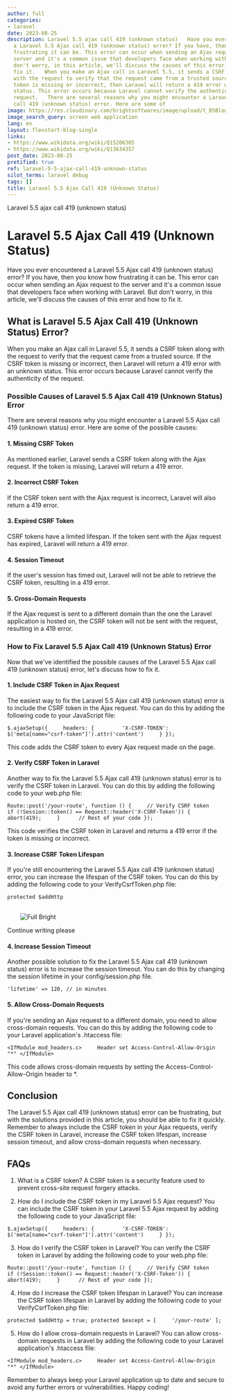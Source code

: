 ```yaml
---
author: full
categories:
- laravel
date: 2023-08-25
description: Laravel 5.5 ajax call 419 (unknown status)   Have you ever encountered
  a Laravel 5.5 Ajax call 419 (unknown status) error? If you have, then you know how
  frustrating it can be. This error can occur when sending an Ajax request to the
  server and it's a common issue that developers face when working with Laravel. But
  don't worry, in this article, we'll discuss the causes of this error and how to
  fix it.   When you make an Ajax call in Laravel 5.5, it sends a CSRF token along
  with the request to verify that the request came from a trusted source. If the CSRF
  token is missing or incorrect, then Laravel will return a 419 error with an unknown
  status. This error occurs because Laravel cannot verify the authenticity of the
  request.   There are several reasons why you might encounter a Laravel 5.5 Ajax
  call 419 (unknown status) error. Here are some of
image: https://res.cloudinary.com/brightsoftwares/image/upload/t_BSBlogImage/v1/brightsoftwares.com.blog/Skf7HxARcoc
image_search_query: screen web application
lang: en
layout: flexstart-blog-single
links:
- https://www.wikidata.org/wiki/Q15206305
- https://www.wikidata.org/wiki/Q13634357
post_date: 2023-08-25
pretified: true
ref: laravel-5-5-ajax-call-419-unknown-status
silot_terms: laravel debug
tags: []
title: Laravel 5.5 Ajax Call 419 (Unknown Status)
---
```


Laravel 5.5 ajax call 419 (unknown status)

# Laravel 5.5 Ajax Call 419 (Unknown Status)

Have you ever encountered a Laravel 5.5 Ajax call 419 (unknown status) error? If you have, then you know how frustrating it can be. This error can occur when sending an Ajax request to the server and it's a common issue that developers face when working with Laravel. But don't worry, in this article, we'll discuss the causes of this error and how to fix it.

## What is Laravel 5.5 Ajax Call 419 (Unknown Status) Error?

When you make an Ajax call in Laravel 5.5, it sends a CSRF token along with the request to verify that the request came from a trusted source. If the CSRF token is missing or incorrect, then Laravel will return a 419 error with an unknown status. This error occurs because Laravel cannot verify the authenticity of the request.

### Possible Causes of Laravel 5.5 Ajax Call 419 (Unknown Status) Error

There are several reasons why you might encounter a Laravel 5.5 Ajax call 419 (unknown status) error. Here are some of the possible causes:

#### 1. Missing CSRF Token

As mentioned earlier, Laravel sends a CSRF token along with the Ajax request. If the token is missing, Laravel will return a 419 error.

#### 2. Incorrect CSRF Token

If the CSRF token sent with the Ajax request is incorrect, Laravel will also return a 419 error.

#### 3. Expired CSRF Token

CSRF tokens have a limited lifespan. If the token sent with the Ajax request has expired, Laravel will return a 419 error.

#### 4. Session Timeout

If the user's session has timed out, Laravel will not be able to retrieve the CSRF token, resulting in a 419 error.

#### 5. Cross-Domain Requests

If the Ajax request is sent to a different domain than the one the Laravel application is hosted on, the CSRF token will not be sent with the request, resulting in a 419 error.

### How to Fix Laravel 5.5 Ajax Call 419 (Unknown Status) Error

Now that we've identified the possible causes of the Laravel 5.5 Ajax call 419 (unknown status) error, let's discuss how to fix it.

#### 1. Include CSRF Token in Ajax Request

The easiest way to fix the Laravel 5.5 Ajax call 419 (unknown status) error is to include the CSRF token in the Ajax request. You can do this by adding the following code to your JavaScript file:



`$.ajaxSetup({     headers: {         'X-CSRF-TOKEN': $('meta[name="csrf-token"]').attr('content')     } });`

This code adds the CSRF token to every Ajax request made on the page.

#### 2. Verify CSRF Token in Laravel

Another way to fix the Laravel 5.5 Ajax call 419 (unknown status) error is to verify the CSRF token in Laravel. You can do this by adding the following code to your web.php file:



`Route::post('/your-route', function () {     // Verify CSRF token     if (!Session::token() == Request::header('X-CSRF-Token')) {         abort(419);     }      // Rest of your code });`

This code verifies the CSRF token in Laravel and returns a 419 error if the token is missing or incorrect.

#### 3. Increase CSRF Token Lifespan

If you're still encountering the Laravel 5.5 Ajax call 419 (unknown status) error, you can increase the lifespan of the CSRF token. You can do this by adding the following code to your VerifyCsrfToken.php file:



`protected $addHttp`

![](data:image/svg+xml,%3csvg%20xmlns=%27http://www.w3.org/2000/svg%27%20version=%271.1%27%20width=%2730%27%20height=%2730%27/%3e)![Full Bright](https://chat.openai.com/_next/image?url=https%3A%2F%2Flh3.googleusercontent.com%2Fa%2FAGNmyxZW1bm17GGxeKnZvNIeq9WloDUSy05B9sX8lC4X6Q%3Ds96-c&w=64&q=75)

Continue writing please

#### 4. Increase Session Timeout

Another possible solution to fix the Laravel 5.5 Ajax call 419 (unknown status) error is to increase the session timeout. You can do this by changing the session lifetime in your config/session.php file.



`'lifetime' => 120, // in minutes`

#### 5. Allow Cross-Domain Requests

If you're sending an Ajax request to a different domain, you need to allow cross-domain requests. You can do this by adding the following code to your Laravel application's .htaccess file:



`<IfModule mod_headers.c>     Header set Access-Control-Allow-Origin "*" </IfModule>`

This code allows cross-domain requests by setting the Access-Control-Allow-Origin header to *.

## Conclusion

The Laravel 5.5 Ajax call 419 (unknown status) error can be frustrating, but with the solutions provided in this article, you should be able to fix it quickly. Remember to always include the CSRF token in your Ajax requests, verify the CSRF token in Laravel, increase the CSRF token lifespan, increase session timeout, and allow cross-domain requests when necessary.

## FAQs

1.  What is a CSRF token? A CSRF token is a security feature used to prevent cross-site request forgery attacks.
    
2.  How do I include the CSRF token in my Laravel 5.5 Ajax request? You can include the CSRF token in your Laravel 5.5 Ajax request by adding the following code to your JavaScript file:
    



`$.ajaxSetup({     headers: {         'X-CSRF-TOKEN': $('meta[name="csrf-token"]').attr('content')     } });`

3.  How do I verify the CSRF token in Laravel? You can verify the CSRF token in Laravel by adding the following code to your web.php file:



`Route::post('/your-route', function () {     // Verify CSRF token     if (!Session::token() == Request::header('X-CSRF-Token')) {         abort(419);     }      // Rest of your code });`

4.  How do I increase the CSRF token lifespan in Laravel? You can increase the CSRF token lifespan in Laravel by adding the following code to your VerifyCsrfToken.php file:



`protected $addHttp = true; protected $except = [     '/your-route' ];`

5.  How do I allow cross-domain requests in Laravel? You can allow cross-domain requests in Laravel by adding the following code to your Laravel application's .htaccess file:



`<IfModule mod_headers.c>     Header set Access-Control-Allow-Origin "*" </IfModule>`

Remember to always keep your Laravel application up to date and secure to avoid any further errors or vulnerabilities. Happy coding!